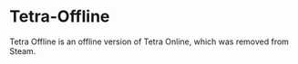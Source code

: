 # Tetra-Offline
 Tetra Offline is an offline version of Tetra Online, which was removed from Steam.
